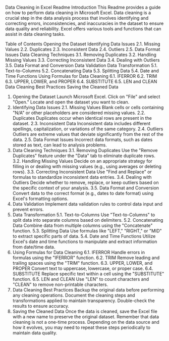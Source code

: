 Data Cleaning in Excel Readme
Introduction
This Readme provides a guide on how to perform data cleaning in Microsoft Excel. Data cleaning is a crucial step in the data analysis process that involves identifying and correcting errors, inconsistencies, and inaccuracies in the dataset to ensure data quality and reliability. Excel offers various tools and functions that can assist in data cleaning tasks.

Table of Contents
Opening the Dataset
Identifying Data Issues
2.1. Missing Values
2.2. Duplicates
2.3. Inconsistent Data
2.4. Outliers
2.5. Data Format Issues
Data Cleaning Techniques
3.1. Removing Duplicates
3.2. Handling Missing Values
3.3. Correcting Inconsistent Data
3.4. Dealing with Outliers
3.5. Data Format and Conversion
Data Validation
Data Transformation
5.1. Text-to-Columns
5.2. Concatenating Data
5.3. Splitting Data
5.4. Date and Time Functions
Using Formulas for Data Cleaning
6.1. IFERROR
6.2. TRIM
6.3. UPPER, LOWER, and PROPER
6.4. SUBSTITUTE
6.5. LEN and CLEAN
Data Cleaning Best Practices
Saving the Cleaned Data
1. Opening the Dataset
Launch Microsoft Excel.
Click on "File" and select "Open."
Locate and open the dataset you want to clean.
2. Identifying Data Issues
2.1. Missing Values
Blank cells or cells containing "N/A" or other placeholders are considered missing values.
2.2. Duplicates
Duplicates occur when identical rows are present in the dataset.
2.3. Inconsistent Data
Inconsistent data includes different spellings, capitalization, or variations of the same category.
2.4. Outliers
Outliers are extreme values that deviate significantly from the rest of the data.
2.5. Data Format Issues
Incorrect data formats, such as dates stored as text, can lead to analysis problems.
3. Data Cleaning Techniques
3.1. Removing Duplicates
Use the "Remove Duplicates" feature under the "Data" tab to eliminate duplicate rows.
3.2. Handling Missing Values
Decide on an appropriate strategy for filling in or dealing with missing values (e.g., using averages or deleting rows).
3.3. Correcting Inconsistent Data
Use "Find and Replace" or formulas to standardize inconsistent data entries.
3.4. Dealing with Outliers
Decide whether to remove, replace, or keep outliers based on the specific context of your analysis.
3.5. Data Format and Conversion
Convert data to the correct format (e.g., dates to date format) using Excel's formatting options.
4. Data Validation
Implement data validation rules to control data input and prevent errors.
5. Data Transformation
5.1. Text-to-Columns
Use "Text-to-Columns" to split data into separate columns based on delimiters.
5.2. Concatenating Data
Combine data from multiple columns using the "Concatenate" function.
5.3. Splitting Data
Use formulas like "LEFT," "RIGHT," or "MID" to extract specific parts of data.
5.4. Date and Time Functions
Utilize Excel's date and time functions to manipulate and extract information from date/time data.
6. Using Formulas for Data Cleaning
6.1. IFERROR
Handle errors in formulas using the "IFERROR" function.
6.2. TRIM
Remove leading and trailing spaces using the "TRIM" function.
6.3. UPPER, LOWER, and PROPER
Convert text to uppercase, lowercase, or proper case.
6.4. SUBSTITUTE
Replace specific text within a cell using the "SUBSTITUTE" function.
6.5. LEN and CLEAN
Use "LEN" to count characters and "CLEAN" to remove non-printable characters.
7. Data Cleaning Best Practices
Backup the original data before performing any cleaning operations.
Document the cleaning steps and transformations applied to maintain transparency.
Double-check the results to ensure accuracy.
8. Saving the Cleaned Data
Once the data is cleaned, save the Excel file with a new name to preserve the original dataset.
Remember that data cleaning is not a one-time process. Depending on the data source and how it evolves, you may need to repeat these steps periodically to maintain data quality.
